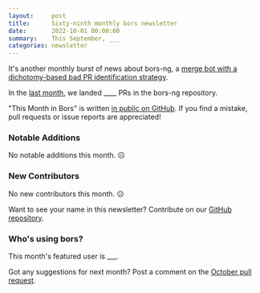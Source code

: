 ```yaml
---
layout:     post
title:      Sixty-ninth monthly bors newsletter
date:       2022-10-01 00:00:00
summary:    This September, ___
categories: newsletter
---
```


It's another monthly burst of news about bors-ng, a [merge bot with a dichotomy-based bad PR identification strategy](https://discourse.nixos.org/t/nixpkgss-current-development-workflow-is-not-sustainable/18741/42).

In the [last month](https://github.com/bors-ng/bors-ng/pulls?q=is%3Apr+is%3Amerged+closed%3A2022-09-01..2022-09-30),
we landed ____ PRs in the bors-ng repository.

"This Month in Bors" is written [in public on GitHub][GitHub for TMiB].
If you find a mistake, pull requests or issue reports are appreciated!

[GitHub for TMiB]: https://github.com/bors-ng/bors-ng.github.io


### Notable Additions

No notable additions this month. ☹️


### New Contributors

No new contributors this month. ☹️

Want to see your name in this newsletter? Contribute on our [GitHub repository](https://github.com/bors-ng/bors-ng).


### Who's using bors?

This month's featured user is ___.

Got any suggestions for next month?
Post a comment on the [October pull request](https://github.com/bors-ng/bors-ng.github.io/pull/181).
